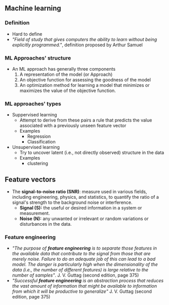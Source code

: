 ## Machine learning

### Definition

- Hard to define
- *"Field of study that gives computers the ability to learn without being explicitly programmed."*, definition proposed by Arthur Samuel

### ML Approaches' structure

- An ML approach has generally three components
  1. A representation of the model (or Approach)
  2. An objective function for assessing the goodness of the model
  3. An optimization method for learning a model that minimizes or maximizes the value of the objective function.

### ML approaches' types

- Suppervised learning
  - Attempt to derive from these pairs a rule that predicts the value associated with a previously unseen feature vector
  - Examples
    - Regression
    - Classification
- Unsupervised learning
  - Try to uncover latent (i.e., not directly observed) structure in the data
  - Examples
    - clustering

## Feature vectors

- The **signal-to-noise ratio (SNR)**: measure used in various fields, including engineering, physics, and statistics, to quantify the ratio of a signal's strength to the background noise or interference.
  - **Signal (S):** the useful or desired information in a system or measurement.
  - **Noise (N):** any unwanted or irrelevant or random variations or disturbances in the data.

### Feature engineering

- *"The purpose of **feature engineering** is to separate those features in the available data that contribute to the signal from those that are merely noise. Failure to do an adequate job of this can lead to a bad model. The danger is particularly high when the dimensionality of the data (i.e., the number of different features) is large relative to the number of samples"*. J. V. Guttag (second edition, page 375)
- *"Successful **feature engineering** is an abstraction process that reduces the vast amount of information that might be available to information from which it will be productive to generalize"* J. V. Guttag (second edition, page 375)

